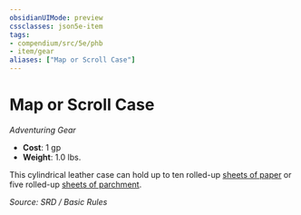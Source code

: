 ```yaml
---
obsidianUIMode: preview
cssclasses: json5e-item
tags:
- compendium/src/5e/phb
- item/gear
aliases: ["Map or Scroll Case"]
---
```

# Map or Scroll Case
*Adventuring Gear*  

- **Cost**: 1 gp
- **Weight**: 1.0 lbs.

This cylindrical leather case can hold up to ten rolled-up [sheets of paper](paper-one-sheet.md) or five rolled-up [sheets of parchment](parchment-one-sheet.md).

*Source: SRD / Basic Rules*
